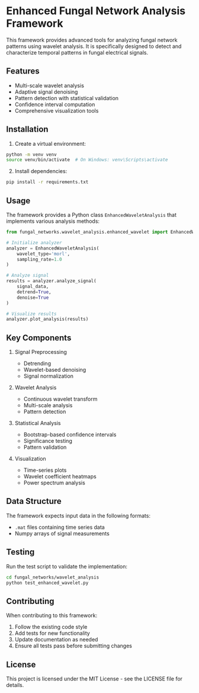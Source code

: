 # Enhanced Fungal Network Analysis Framework

This framework provides advanced tools for analyzing fungal network patterns using wavelet analysis. It is specifically designed to detect and characterize temporal patterns in fungal electrical signals.

## Features

- Multi-scale wavelet analysis
- Adaptive signal denoising
- Pattern detection with statistical validation
- Confidence interval computation
- Comprehensive visualization tools

## Installation

1. Create a virtual environment:
```bash
python -m venv venv
source venv/bin/activate  # On Windows: venv\Scripts\activate
```

2. Install dependencies:
```bash
pip install -r requirements.txt
```

## Usage

The framework provides a Python class `EnhancedWaveletAnalysis` that implements various analysis methods:

```python
from fungal_networks.wavelet_analysis.enhanced_wavelet import EnhancedWaveletAnalysis

# Initialize analyzer
analyzer = EnhancedWaveletAnalysis(
    wavelet_type='morl',
    sampling_rate=1.0
)

# Analyze signal
results = analyzer.analyze_signal(
    signal_data,
    detrend=True,
    denoise=True
)

# Visualize results
analyzer.plot_analysis(results)
```

## Key Components

1. Signal Preprocessing
   - Detrending
   - Wavelet-based denoising
   - Signal normalization

2. Wavelet Analysis
   - Continuous wavelet transform
   - Multi-scale analysis
   - Pattern detection

3. Statistical Analysis
   - Bootstrap-based confidence intervals
   - Significance testing
   - Pattern validation

4. Visualization
   - Time-series plots
   - Wavelet coefficient heatmaps
   - Power spectrum analysis

## Data Structure

The framework expects input data in the following formats:
- `.mat` files containing time series data
- Numpy arrays of signal measurements

## Testing

Run the test script to validate the implementation:
```bash
cd fungal_networks/wavelet_analysis
python test_enhanced_wavelet.py
```

## Contributing

When contributing to this framework:
1. Follow the existing code style
2. Add tests for new functionality
3. Update documentation as needed
4. Ensure all tests pass before submitting changes

## License

This project is licensed under the MIT License - see the LICENSE file for details. 